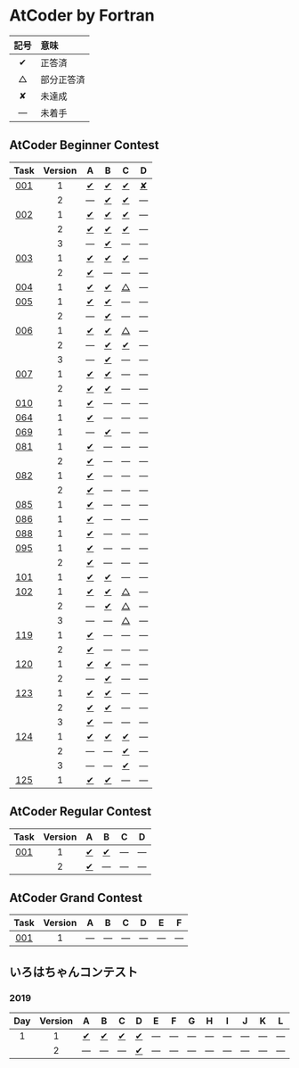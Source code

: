 # AtCoder by Fortran #

|記号|意味|
|:-:|:-|
|&#x2714;|正答済|
|&#x25b3;|部分正答済|
|&#x2718;|未達成|
|&#x2014;|未着手|

## AtCoder Beginner Contest ##

|Task             |Version|A                                      |B                                      |C                                      |D                                      |
|:---------------:|:-----:|:-------------------------------------:|:-------------------------------------:|:-------------------------------------:|:-------------------------------------:|
|[001](ABC/ABC001)|   1   |[&#x2714;](ABC/ABC001/ABC001_A_v01.f08)|[&#x2714;](ABC/ABC001/ABC001_B_v01.f08)|[&#x2714;](ABC/ABC001/ABC001_C_v01.f08)|[&#x2718;](ABC/ABC001/ABC001_D_v01.f08)|
|                 |   2   |&#x2014;                               |[&#x2714;](ABC/ABC001/ABC001_B_v02.f08)|[&#x2714;](ABC/ABC001/ABC001_C_v02.f08)|&#x2014;                               |
|[002](ABC/ABC002)|   1   |[&#x2714;](ABC/ABC002/ABC002_A_v01.f08)|[&#x2714;](ABC/ABC002/ABC002_B_v01.f08)|[&#x2714;](ABC/ABC002/ABC002_C_v01.f08)|&#x2014;                               |
|                 |   2   |[&#x2714;](ABC/ABC003/ABC003_A_v02.f08)|[&#x2714;](ABC/ABC002/ABC002_B_v02.f08)|[&#x2714;](ABC/ABC002/ABC002_C_v02.f08)|&#x2014;                               |
|                 |   3   |&#x2014;                               |[&#x2714;](ABC/ABC002/ABC002_B_v03.f08)|&#x2014;                               |&#x2014;                               |
|[003](ABC/ABC003)|   1   |[&#x2714;](ABC/ABC003/ABC003_A_v01.f08)|[&#x2714;](ABC/ABC003/ABC003_B_v01.f08)|[&#x2714;](ABC/ABC003/ABC003_C_v01.f08)|&#x2014;                               |
|                 |   2   |[&#x2714;](ABC/ABC003/ABC003_A_v01.f08)|&#x2014;                               |&#x2014;                               |&#x2014;                               |
|[004](ABC/ABC004)|   1   |[&#x2714;](ABC/ABC004/ABC004_A_v01.f08)|[&#x2714;](ABC/ABC004/ABC004_B_v01.f08)|[&#x25b3;](ABC/ABC004/ABC004_C_v01.f08)|&#x2014;                               |
|[005](ABC/ABC005)|   1   |[&#x2714;](ABC/ABC005/ABC005_A_v01.f08)|[&#x2714;](ABC/ABC005/ABC005_B_v01.f08)|&#x2014;                               |&#x2014;                               |
|                 |   2   |&#x2014;                               |[&#x2714;](ABC/ABC005/ABC005_C_v02.f08)|&#x2014;                               |&#x2014;                               |
|[006](ABC/ABC006)|   1   |[&#x2714;](ABC/ABC006/ABC006_A_v01.f08)|[&#x2714;](ABC/ABC006/ABC006_B_v01.f08)|[&#x25b3;](ABC/ABC006/ABC006_C_v01.f08)|&#x2014;                               |
|                 |   2   |&#x2014;                               |[&#x2714;](ABC/ABC006/ABC006_B_v02.f08)|[&#x2714;](ABC/ABC006/ABC006_C_v02.f08)|&#x2014;                               |
|                 |   3   |&#x2014;                               |[&#x2714;](ABC/ABC006/ABC006_B_v03.f08)|&#x2014;                               |&#x2014;                               |
|[007](ABC/ABC007)|   1   |[&#x2714;](ABC/ABC007/ABC007_A_v01.f08)|[&#x2714;](ABC/ABC007/ABC007_B_v01.f08)|&#x2014;                               |&#x2014;                               |
|                 |   2   |[&#x2714;](ABC/ABC007/ABC007_A_v02.f08)|[&#x2714;](ABC/ABC007/ABC007_B_v02.f08)|&#x2014;                               |&#x2014;                               |
|[010](ABC/ABC010)|   1   |[&#x2714;](ABC/ABC010/ABC010_A_v01.f08)|&#x2014;                               |&#x2014;                               |&#x2014;                               |
|[064](ABC/ABC064)|   1   |[&#x2714;](ABC/ABC064/ABC064_A_v01.f08)|&#x2014;                               |&#x2014;                               |&#x2014;                               |
|[069](ABC/ABC069)|   1   |&#x2014;                               |[&#x2714;](ABC/ABC069/ABC069_B_v01.f08)|&#x2014;                               |&#x2014;                               |
|[081](ABC/ABC081)|   1   |[&#x2714;](ABC/ABC081/ABC081_A_v01.f08)|&#x2014;                               |&#x2014;                               |&#x2014;                               |
|                 |   2   |[&#x2714;](ABC/ABC081/ABC081_A_v02.f08)|&#x2014;                               |&#x2014;                               |&#x2014;                               |
|[082](ABC/ABC082)|   1   |[&#x2714;](ABC/ABC082/ABC082_A_v01.f08)|&#x2014;                               |&#x2014;                               |&#x2014;                               |
|                 |   2   |[&#x2714;](ABC/ABC082/ABC082_A_v02.f08)|&#x2014;                               |&#x2014;                               |&#x2014;                               |
|[085](ABC/ABC085)|   1   |[&#x2714;](ABC/ABC085/ABC085_A_v01.f08)|&#x2014;                               |&#x2014;                               |&#x2014;                               |
|[086](ABC/ABC086)|   1   |[&#x2714;](ABC/ABC086/ABC086_A_v01.f08)|&#x2014;                               |&#x2014;                               |&#x2014;                               |
|[088](ABC/ABC088)|   1   |[&#x2714;](ABC/ABC088/ABC088_A_v01.f08)|&#x2014;                               |&#x2014;                               |&#x2014;                               |
|[095](ABC/ABC095)|   1   |[&#x2714;](ABC/ABC095/ABC095_A_v01.f08)|&#x2014;                               |&#x2014;                               |&#x2014;                               |
|                 |   2   |[&#x2714;](ABC/ABC095/ABC095_A_v02.f08)|&#x2014;                               |&#x2014;                               |&#x2014;                               |
|[101](ABC/ABC101)|   1   |[&#x2714;](ABC/ABC101/ABC101_A_v01.f08)|[&#x2714;](ABC/ABC101/ABC101_B_v01.f08)|&#x2014;                               |&#x2014;                               |
|[102](ABC/ABC102)|   1   |[&#x2714;](ABC/ABC102/ABC102_A_v02.f08)|[&#x2714;](ABC/ABC102/ABC102_B_v01.f08)|[&#x25b3;](ABC/ABC102/ABC102_C_v01.f08)|&#x2014;                               |
|                 |   2   |&#x2014;                               |[&#x2714;](ABC/ABC102/ABC102_B_v02.f08)|[&#x25b3;](ABC/ABC102/ABC102_C_v02.f08)|&#x2014;                               |
|                 |   3   |&#x2014;                               |&#x2014;                               |[&#x25b3;](ABC/ABC102/ABC102_C_v03.f08)|&#x2014;                               |
|[119](ABC/ABC119)|   1   |[&#x2714;](ABC/ABC119/ABC119_A_v01.f08)|&#x2014;                               |&#x2014;                               |&#x2014;                               |
|                 |   2   |[&#x2714;](ABC/ABC119/ABC119_A_v02.f08)|&#x2014;                               |&#x2014;                               |&#x2014;                               |
|[120](ABC/ABC120)|   1   |[&#x2714;](ABC/ABC120/ABC120_A_v01.f08)|[&#x2714;](ABC/ABC120/ABC120_B_v01.f08)|&#x2014;                               |&#x2014;                               |
|                 |   2   |&#x2014;                               |[&#x2714;](ABC/ABC120/ABC120_B_v02.f08)|&#x2014;                               |&#x2014;                               |
|[123](ABC/ABC123)|   1   |[&#x2714;](ABC/ABC123/ABC123_A_v01.f08)|[&#x2714;](ABC/ABC123/ABC123_B_v01.f08)|&#x2014;                               |&#x2014;                               |
|                 |   2   |[&#x2714;](ABC/ABC123/ABC123_A_v02.f08)|[&#x2714;](ABC/ABC123/ABC123_B_v02.f08)|&#x2014;                               |&#x2014;                               |
|                 |   3   |[&#x2714;](ABC/ABC123/ABC123_A_v03.f08)|&#x2014;                               |&#x2014;                               |&#x2014;                               |
|[124](ABC/ABC124)|   1   |[&#x2714;](ABC/ABC124/ABC124_A_v01.f08)|[&#x2714;](ABC/ABC124/ABC124_B_v01.f08)|[&#x2714;](ABC/ABC124/ABC124_C_v01.f08)|&#x2014;                               |
|                 |   2   |&#x2014;                               |&#x2014;                               |[&#x2714;](ABC/ABC124/ABC124_C_v02.f08)|&#x2014;                               |
|                 |   3   |&#x2014;                               |&#x2014;                               |[&#x2714;](ABC/ABC124/ABC124_C_v03.f08)|&#x2014;                               |
|[125](ABC/ABC125)|   1   |[&#x2714;](ABC/ABC125/ABC125_A_v01.f08)|[&#x2714;](ABC/ABC125/ABC125_B_v01.f08)|&#x2014;                               |&#x2014;                               |

## AtCoder Regular Contest ##

|Task         |Version|A                                  |B                                  |C       |D       |
|:-----------:|:-----:|:---------------------------------:|:---------------------------------:|:------:|:------:|
|[001](ARC001)|   1   |[&#x2714;](ARC001/ARC001_A_v01.f08)|[&#x2714;](ARC001/ARC001_B_v01.f08)|&#x2014;|&#x2014;|
|             |   2   |[&#x2714;](ARC001/ARC001_A_v01.f08)|&#x2014;                           |&#x2014;|&#x2014;|

## AtCoder Grand Contest ##

|Task         |Version|A       |B       |C       |D       |E       |F       |
|:-----------:|:-----:|:------:|:------:|:------:|:------:|:------:|:------:|
|[001](AGC001)|   1   |&#x2014;|&#x2014;|&#x2014;|&#x2014;|&#x2014;|&#x2014;|

## いろはちゃんコンテスト ##

### 2019 ###

|Day|Version|A                                             |B                                             |C                                             |D                                             |E       |F       |G       |H       |I       |J       |K       |L       |
|:-:|:-----:|:--------------------------------------------:|:--------------------------------------------:|:--------------------------------------------:|:--------------------------------------------:|:------:|:------:|:------:|:------:|:------:|:------:|:------:|:------:|
| 1 |   1   |[&#x2714;](iroha2019/iroha2019_day1_a_v01.f08)|[&#x2714;](iroha2019/iroha2019_day1_b_v01.f08)|[&#x2714;](iroha2019/iroha2019_day1_c_v01.f08)|[&#x2714;](iroha2019/iroha2019_day1_d_v01.f08)|&#x2014;|&#x2014;|&#x2014;|&#x2014;|&#x2014;|&#x2014;|&#x2014;|&#x2014;|
|   |   2   |&#x2014;                                      |&#x2014;                                      |&#x2014;                                      |[&#x2714;](iroha2019/iroha2019_day1_d_v02.f08)|&#x2014;|&#x2014;|&#x2014;|&#x2014;|&#x2014;|&#x2014;|&#x2014;|&#x2014;|
